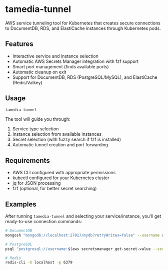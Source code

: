 # tamedia-tunnel

AWS service tunneling tool for Kubernetes that creates secure connections to DocumentDB, RDS, and ElastiCache instances through Kubernetes pods.

## Features

- Interactive service and instance selection
- Automatic AWS Secrets Manager integration with fzf support
- Smart port management (finds available ports)
- Automatic cleanup on exit
- Support for DocumentDB, RDS (PostgreSQL/MySQL), and ElastiCache (Redis/Valkey)

## Usage

```bash
tamedia-tunnel
```

The tool will guide you through:
1. Service type selection
2. Instance selection from available instances
3. Secret selection (with fuzzy search if fzf is installed)
4. Automatic tunnel creation and port forwarding

## Requirements

- AWS CLI configured with appropriate permissions
- kubectl configured for your Kubernetes cluster
- jq for JSON processing
- fzf (optional, for better secret searching)

## Examples

After running `tamedia-tunnel` and selecting your service/instance, you'll get ready-to-use connection commands:

```bash
# DocumentDB
mongosh "mongodb://localhost:27017/mydb?retryWrites=false" --username admin --password "$(aws secretsmanager get-secret-value --secret-id 'my-secret' --query SecretString --output text | jq -r '.password')"

# PostgreSQL
psql "postgresql://username:$(aws secretsmanager get-secret-value --secret-id 'my-secret' --query SecretString --output text | jq -r '.password')@localhost:5432/mydb"

# Redis
redis-cli -h localhost -p 6379
```